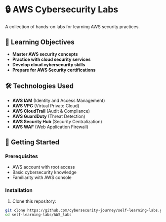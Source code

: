 # 🔒 AWS Cybersecurity Labs

A collection of hands-on labs for learning AWS security practices.


## 🎯 Learning Objectives

- **Master AWS security concepts**
- **Practice with cloud security services**
- **Develop cloud cybersecurity skills**
- **Prepare for AWS Security certifications**

## 🛠️ Technologies Used

- **AWS IAM** (Identity and Access Management)
- **AWS VPC** (Virtual Private Cloud)
- **AWS CloudTrail** (Audit & Compliance)
- **AWS GuardDuty** (Threat Detection)
- **AWS Security Hub** (Security Centralization)
- **AWS WAF** (Web Application Firewall)

## 🚀 Getting Started

### Prerequisites
- AWS account with root access
- Basic cybersecurity knowledge
- Familiarity with AWS console

### Installation
1. Clone this repository:
```bash
git clone https://github.com/cybersecurity-journey/self-learning-labs.git
cd self-learning-labs/AWS_labs


